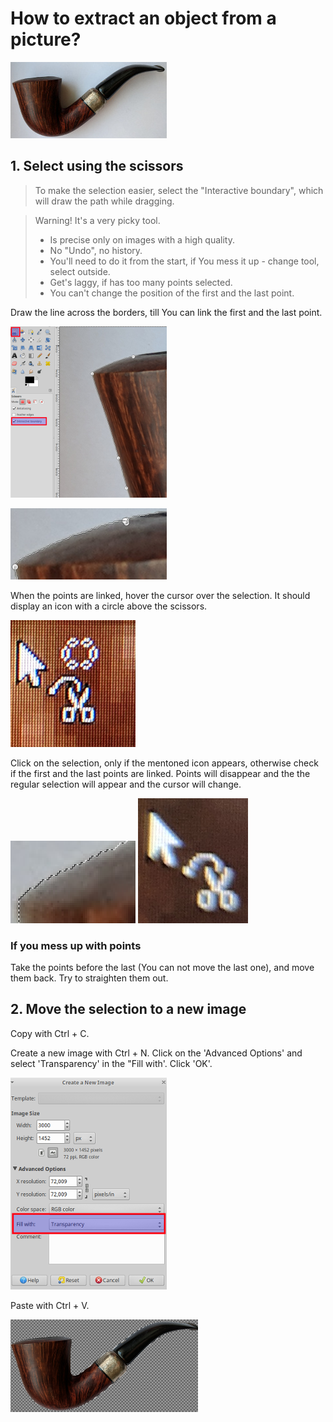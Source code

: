 # How to extract an object from a picture?

![The original picture](images/orig-250x.jpg)

## 1. Select using the scissors

> To make the selection easier, select the "Interactive boundary", which will draw the path while dragging.

> Warning! It's a very picky tool. 
> * Is precise only on images with a high quality.
> * No "Undo", no history. 
> * You'll need to do it from the start, if You mess it up - change tool, select outside.
> * Get's laggy, if has too many points selected.
> * You can't change the position of the first and the last point.

Draw the line across the borders, till You can link the first and the last point.

![cut-out-with-scissors](images/scissors.png)

![Link points](images/link-points.png)

When the points are linked, hover the cursor over the selection. It should display an icon with a circle above the scissors.

![conver-scissor-sel-to-regular-sel.png](images/convert-scissor-sel-to-regular-sel.png)


Click on the selection, only if the mentoned icon appears, otherwise check if the first and the last points are linked.
Points will disappear and the the regular selection will appear and the cursor will change.

![Regular selection](images/regular-selection.png)
![Regular selection scissor icon](images/regular-selection-scissor-icon.png)

### If you mess up with points

Take the points before the last (You can not move the last one), and move them back. Try to straighten them out.

## 2. Move the selection to a new image

Copy with Ctrl + C.

Create a new image with Ctrl + N. Click on the 'Advanced Options' and select 'Transparency' in the "Fill with'. Click 'OK'.

![Create a new image with transparent bg](images/create-new-img-with-transparency.png)


Paste with Ctrl + V.

![Extracted object](images/extracted-object.png)

